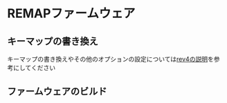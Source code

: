 
# REMAPファームウェア

## キーマップの書き換え

キーマップの書き換えやその他のオプションの設定については[rev4の説明](../rev4.md#キーマップの書き換え)を参考にしてください

## ファームウェアのビルド